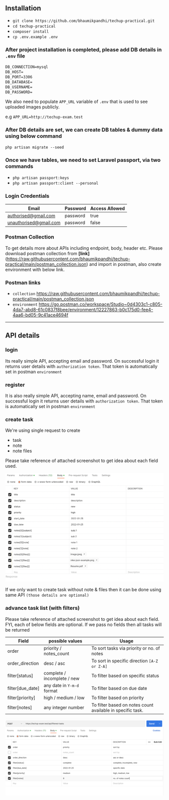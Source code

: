 ## Installation

- `git clone https://github.com/bhaumikpandhi/techup-practical.git`
- `cd techup-practical`
- `composer install`
- `cp .env.example .env`

### After project installation is completed, please add DB details in `.env` file

```
DB_CONNECTION=mysql
DB_HOST=
DB_PORT=3306
DB_DATABASE=
DB_USERNAME=
DB_PASSWORD=
```

We also need to populate `APP_URL` variable of `.env` that is used to see uploaded images publicly.

e.g
`APP_URL=http://techup-exam.test`

### After DB details are set, we can create DB tables & dummy data using below command

`php artisan migrate --seed`

### Once we have tables, we need to set Laravel passport, via two commands

- `php artisan passport:keys`
- `php artisan passport:client --personal`


### Login Credentials

Email | Password| Access Allowed
--- | --- | --- 
authorised@gmail.com | password | true
unauthorised@gmail.com | password | false


### Postman Collection 
To get details more about APIs including endpoint, body, header etc. Please download postman collection from **[link]**(https://raw.githubusercontent.com/bhaumikpandhi/techup-practical/main/postman_collection.json) and import in postman, also create environment with below link.

### Postman links

- `collection` https://raw.githubusercontent.com/bhaumikpandhi/techup-practical/main/postman_collection.json
- `environment` https://go.postman.co/workspace/Studio~0d4303c1-c805-4da7-abd8-61c0837f8bee/environment/12227863-b0c175d0-fee4-4aa6-bd05-9c41ace4694f

----------------

## API details

### login

Its really simple API, accepting email and password. On successful login it returns user details with `authorization token`. That token is automatically set in postman `environment`

### register

It is also really simple API, accepting name, email and password. On successful login it returns user details with `authorization token`. That token is automatically set in postman `environment`

### create task

We're using single request to create 
- task
- note
- note files

Please take reference of attached screenshot to get idea about each field used.

![](public/postman/create-task.png)

If we only want to create task without note & files then it can be done using same API `(those details are optional)`

### advance task list (with filters)

Please take reference of attached screenshot to get idea about each field. FYI, each of below fields are optional. If we pass no fields then all tasks will be returned

Field | possible values | Usage
--- | --- | --- 
order | priority / notes_count | To sort tasks via priority or no. of notes
order_direction | desc / asc | To sort in specific direction `[A-Z or Z-A]`
filter[status] | complete / incomplete / new | To filter based on specific status
filter[due_date] | any date in `Y-m-d` format | To filter based on due date
filter[priority] | high / medium / low | To filter based on priority
filter[notes] | any integer number | To filter based on notes count available in specific task.


![](public/postman/advance-task-filter.png)

